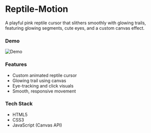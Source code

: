 # Reptile-Motion
A playful pink reptile cursor that slithers smoothly with glowing trails, featuring glowing segments, cute eyes, and a custom canvas effect.

### Demo

![Demo](Reptile_Cursor.gif)

### Features
- Custom animated reptile cursor
- Glowing trail using canvas
- Eye-tracking and click visuals
- Smooth, responsive movement

### Tech Stack
- HTML5
- CSS3
- JavaScript (Canvas API)
